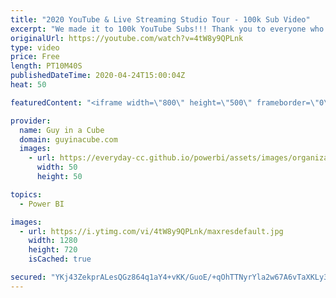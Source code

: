 ```yaml
---
title: "2020 YouTube & Live Streaming Studio Tour - 100k Sub Video"
excerpt: "We made it to 100k YouTube Subs!!! Thank you to everyone who helped to make this a reality. We love the community! 👊  Here is a studio tour of Adam's setup for both recording YouTube videos as well as doing live streams.   Gear: https://guyinacu.be/tools Live Streaming: https://guyinacu.be/streamsetup"
originalUrl: https://youtube.com/watch?v=4tW8y9QPLnk
type: video
price: Free
length: PT10M40S
publishedDateTime: 2020-04-24T15:00:04Z
heat: 50

featuredContent: "<iframe width=\"800\" height=\"500\" frameborder=\"0\" src=\"https://www.youtube.com/embed/4tW8y9QPLnk\" allow=\"accelerometer; autoplay; encrypted-media; gyroscope; picture-in-picture\" allowfullscreen></iframe>"

provider:
  name: Guy in a Cube
  domain: guyinacube.com
  images:
    - url: https://everyday-cc.github.io/powerbi/assets/images/organizations/guyinacube.com-50x50.jpg
      width: 50
      height: 50

topics:
  - Power BI

images:
  - url: https://i.ytimg.com/vi/4tW8y9QPLnk/maxresdefault.jpg
    width: 1280
    height: 720
    isCached: true

secured: "YKj43ZekprALesQGz864q1aY4+vKK/GuoE/+qOhTTNyrYla2w67A6vTaXKLy3nquHZssGe1NNTznu3m264wZilnvfRNPM7tMY1bHwyvh4f+zUT/iP34zs4mwMgxI1LvUSOujW/eEBW83wuwn67IGKY4bq9sgQHPGOHvn3syA/1i74GJbYkD8vwr/Vo2mQ8BGi22qOzyl8JjmxcmF5ye1K6xqFBVY3ZQwHcXiZoRQA7TNFfMLgIlAGeg8ZYFRjcv6485JuMk+rFgiTkSVPsxhaD9R67nq3B8ggbIFwFE2ldtHxAKlDcdrbEiH44rNDwsHG+svgkhvEodsqUHF8csC06b7oNwzqXZndsgilTEE8AmxfkMeqF0RFDhVovczThcUkiQfcFlik1dHTqT3tYvayW7NXfonqYKWN46qBXOzk0o=;MbV2jCaeH9yfuj26fc/14w=="
---
```



